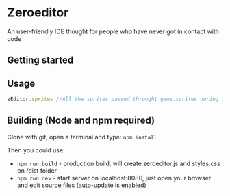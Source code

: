 # Zeroeditor
An user-friendly IDE thought for people who have never got in contact with code


## Getting started



## Usage
```javascript
zEditor.sprites //All the sprites passed throught game.sprites during initialization

```


## Building (Node and npm required)
Clone with git, open a terminal and type:
`npm install`


Then you could use:
- `npm run build` - production build, will create zeroeditor.js and styles.css on /dist folder
- `npm run dev`   - start server on localhost:8080, just open your browser and edit source files (auto-update is enabled)
